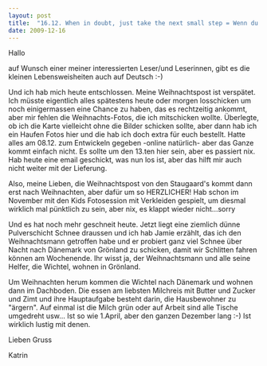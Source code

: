```yaml
---
layout: post
title:  "16.12. When in doubt, just take the next small step = Wenn du zweifelst, dann mach einfach den nächsten kleinen Schritt."
date: 2009-12-16
---
```

Hallo


auf Wunsch einer meiner interessierten Leser/und Leserinnen, gibt es die kleinen Lebensweisheiten auch auf Deutsch :-)



Und ich hab mich heute entschlossen. Meine Weihnachtspost ist verspätet. Ich müsste eigentlich alles spätestens heute oder morgen losschicken um noch einigermassen eine Chance zu haben, das es rechtzeitig ankommt, aber mir fehlen die Weihnachts-Fotos, die ich mitschicken wollte. Überlegte, ob ich die Karte vielleicht ohne die Bilder schicken sollte, aber dann hab ich ein Haufen Fotos hier und die hab ich doch extra für euch bestellt. Hatte alles am 08.12. zum Entwickeln gegeben -online natürlich- aber das Ganze kommt einfach nicht. Es sollte um den 13.ten hier sein, aber es passiert nix. Hab heute eine email geschickt, was nun los ist, aber das hilft mir auch nicht weiter mit der Lieferung.

Also, meine Lieben, die Weihnachtspost von den Staugaard's kommt dann erst nach Weihnachten, aber dafür um so HERZLICHER! Hab schon im November mit den Kids Fotosession mit Verkleiden gespielt, um diesmal wirklich mal pünktlich zu sein, aber nix, es klappt wieder nicht...sorry



Und es hat noch mehr geschneit heute. Jetzt liegt eine ziemlich dünne Pulverschicht Schnee draussen und ich hab Jamie erzählt, das ich den Weihnachtsmann getroffen habe und er probiert ganz viel Schnee über Nacht nach Dänemark von Grönland zu schicken, damit wir Schlitten fahren können am Wochenende. Ihr wisst ja, der Weihnachtsmann und alle seine Helfer, die Wichtel, wohnen in Grönland. 

Um Weihnachten herum kommen die Wichtel nach Dänemark und wohnen dann im Dachboden. Die essen am liebsten Milchreis mit Butter und Zucker und Zimt und ihre Hauptaufgabe besteht darin, die Hausbewohner zu "ärgern". Auf einmal ist die Milch grün oder auf Arbeit sind alle Tische umgedreht usw... Ist so wie 1.April, aber den ganzen Dezember lang :-) Ist wirklich lustig mit denen.



Lieben Gruss

Katrin





